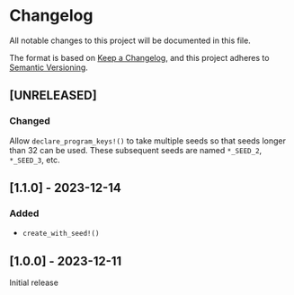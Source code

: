 # Changelog

All notable changes to this project will be documented in this file.

The format is based on [Keep a Changelog](https://keepachangelog.com/en/1.0.0/),
and this project adheres to [Semantic Versioning](https://semver.org/spec/v2.0.0.html).

## [UNRELEASED]

### Changed

Allow `declare_program_keys!()` to take multiple seeds so that seeds longer than 32 can be used. These subsequent seeds are named `*_SEED_2`, `*_SEED_3`, etc.

## [1.1.0] - 2023-12-14

### Added

- `create_with_seed!()`

## [1.0.0] - 2023-12-11

Initial release
